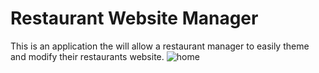 # Restaurant Website Manager
This is an application the will allow a restaurant manager to easily theme and modify their restaurants website.
![home](images/cafeProject.PNG?raw=true "home page")

